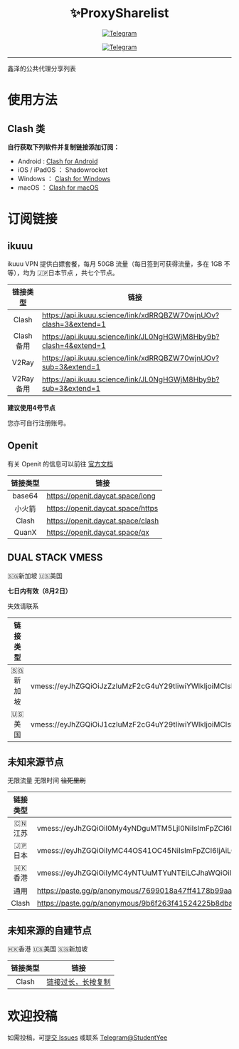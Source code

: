 <div align="center">
    <h1> ✨ProxySharelist </h1>

[![Telegram](https://img.shields.io/static/v1?label=Telegram&message=Channel&color=0088cc)](https://t.me/Xinzer_Cafe)

[![Telegram](https://img.shields.io/static/v1?label=Telegram&message=Chat&color=0088cc)](https://t.me/Xinzer_Chat)

</div>

---

鑫泽的公共代理分享列表

# 使用方法
## Clash 类
**自行获取下列软件并复制链接添加订阅：**
 - Android : [Clash for Android](https://github.com/Kr328/ClashForAndroid/releases/tag/v2.5.9)
 - iOS / iPadOS ： Shadowrocket
 - Windows ： [Clash for Windows](https://github.com/Dreamacro/clash)
 - macOS ： [Clash for macOS](https://github.com/Fndroid/clash_for_windows_pkg/releases)


# 订阅链接
## ikuuu
ikuuu VPN 提供白嫖套餐，每月 50GB 流量（每日签到可获得流量，多在 1GB 不等），均为 🇯🇵日本节点 ，共七个节点。


| 链接类型  | 链接  |
|:--------: |---------------------------------- |
| Clash  |    https://api.ikuuu.science/link/xdRRQBZW70wjnUOv?clash=3&extend=1                               |
|   Clash 备用    |     https://api.ikuuu.science/link/JL0NgHGWjM8Hby9b?clash=4&extend=1                              |
|      V2Ray     |      https://api.ikuuu.science/link/xdRRQBZW70wjnUOv?sub=3&extend=1                             |
| V2Ray备用 | https://api.ikuuu.science/link/JL0NgHGWjM8Hby9b?sub=3&extend=1 |


**建议使用4号节点**





您亦可自行注册账号。

## Openit
有关 Openit 的信息可以前往 [官方文档](https://openit.daycat.space/)

| 链接类型  | 链接  |
|:--------: |---------------------------------- |
|  base64 |       https://openit.daycat.space/long                            |
|   小火箭  |           https://openit.daycat.space/https                        |
|    Clash       |       https://openit.daycat.space/clash                            |
| QuanX | https://openit.daycat.space/qx |

## DUAL STACK VMESS
🇸🇬新加坡 🇺🇸美国

**七日内有效（8月2日）**

失效请联系

| 链接类型  | 链接  |
|:--------: |---------------------------------- |
|  🇸🇬新加坡 |  vmess://eyJhZGQiOiJzZzIuMzF2cG4uY29tIiwiYWlkIjoiMCIsImlkIjoiZGNlNGM0NzItNmYzZi00YzQ1LTgwZTUtY2JmZTVlY2FkN2VlIiwiaG9zdCI6IiIsIm5ldCI6IndzIiwicGF0aCI6Ii9mYXN0c3NoL3hpbnplci82MmRmYTNhMGQ4M2ZiLyIsInBvcnQiOiI0NDMiLCJwcyI6InNnMi4zMXZwbi5jb20iLCJ0bHMiOiJ0bHMiLCJ0eXBlIjoibm9uZSIsInYiOiIyIn0=  |
|  🇺🇸美国 |  vmess://eyJhZGQiOiJ1czIuMzF2cG4uY29tIiwiYWlkIjoiMCIsImlkIjoiMmVmNjRkYzgtY2EzYy00NWI4LWFkNWYtMjA4NzE0NTIxNDNiIiwiaG9zdCI6IiIsIm5ldCI6IndzIiwicGF0aCI6Ii9mYXN0c3NoL2RqZWZqZm0vNjJkZmE0NmM4ZGUyNy8iLCJwb3J0IjoiNDQzIiwicHMiOiJ1czIuMzF2cG4uY29tIiwidGxzIjoidGxzIiwidHlwZSI6Im5vbmUiLCJ2IjoiMiJ9  |


## 未知来源节点
无限流量 无限时间 ~~往死里刷~~

| 链接类型  | 链接  |
|:--------: |---------------------------------- |
| 🇨🇳江苏  |  vmess://eyJhZGQiOiI0My4yNDguMTM5LjI0NiIsImFpZCI6IjAiLCJob3N0IjoiIiwiaWQiOiIzOTZkOWNlMi03NjMxLTQ5NTUtYmZmOS02MGRiMDNjZTgwMjYiLCJuZXQiOiJ3cyIsInBhdGgiOiI/ZWRcdTAwM2QyMDQ4IiwicG9ydCI6IjgwIiwicHMiOiLmsZ/oi48iLCJzY3kiOiJhdXRvIiwic25pIjoiIiwidGxzIjoiIiwidHlwZSI6IiIsInYiOiIyIn0=  |
| 🇯🇵日本  |  vmess://eyJhZGQiOiIyMC44OS41OC45NiIsImFpZCI6IjAiLCJob3N0IjoiIiwiaWQiOiIzOTZkOWNlMi03NjMxLTQ5NTUtYmZmOS02MGRiMDNjZTgwMjYiLCJuZXQiOiJ3cyIsInBhdGgiOiI/ZWRcdTAwM2QyMDQ4IiwicG9ydCI6IjgwIiwicHMiOiLml6XmnKwiLCJzY3kiOiJhdXRvIiwic25pIjoiIiwidGxzIjoiIiwidHlwZSI6IiIsInYiOiIyIn0=  |
| 🇭🇰香港  | vmess://eyJhZGQiOiIyMC4yNTUuMTYuNTEiLCJhaWQiOiIwIiwiaG9zdCI6IiIsImlkIjoiMzk2ZDljZTItNzYzMS00OTU1LWJmZjktNjBkYjAzY2U4MDI2IiwibmV0Ijoid3MiLCJwYXRoIjoiP2VkXHUwMDNkMjA0OCIsInBvcnQiOiI4MCIsInBzIjoi6aaZ5rivIiwic2N5IjoiYXV0byIsInNuaSI6IiIsInRscyI6IiIsInR5cGUiOiIiLCJ2IjoiMiJ   |
|  通用  | https://paste.gg/p/anonymous/7699018a47ff4178b99aae7a200866b0/files/b7c51500c9e84feb8c0512ed0e34ab9e/raw  |
| Clash | https://paste.gg/p/anonymous/9b6f263f41524225b8dbaf490c80bb84/files/b22b76bdbaa34611a0383bcdfa793a4e/raw  |


## 未知来源的自建节点
🇭🇰香港 🇺🇸美国 🇸🇬新加坡

| 链接类型  | 链接  |
|:--------: |---------------------------------- |
|  Clash |    [链接过长，长按复制](https://pub-api-1.bianyuan.xyz/sub?target=clash&url=ss%3A%2F%2FYWVzLTI1Ni1nY206OWZqMzg4ZjVnNUAyMC4yMzkuMTk0LjEwMjo4Mzg1%23%25E9%25A6%2599%25E6%25B8%25AF%25F0%259F%2587%25AD%25F0%259F%2587%25B0%7Css%3A%2F%2FYWVzLTI1Ni1nY206ODhneTU2aDlAMTA0LjIzNy4xNTQuMTU4Ojg2NA%23%25E7%25BE%258E%25E5%259B%25BD%25F0%259F%2587%25BA%25F0%259F%2587%25B8%7Css%3A%2F%2FYWVzLTI1Ni1nY206OGY4dXI0Z0AxMzkuMTYyLjU3LjE5NDo5OTQ%23%25E6%2596%25B0%25E5%258A%25A0%25E5%259D%25A1&insert=false) |

# 欢迎投稿
如需投稿，可[提交 Issues](https://github.com/StudentYee/ProxySharelist/issues/new?assignees=&labels=&template=Contribution.md&title=%5B%E8%8A%82%E7%82%B9%E6%8A%95%E7%A8%BF%5D%E8%8A%82%E7%82%B9%E5%90%8D%E7%A7%B0) 或联系 [Telegram@StudentYee](https://t.me/StudentYee)

